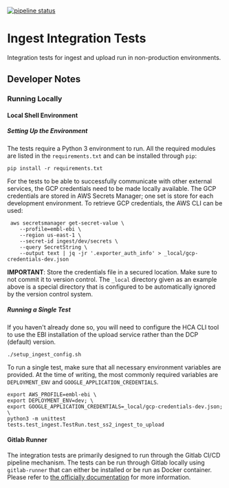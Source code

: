 [![pipeline status](https://gitlab.ebi.ac.uk/hca/ingest-integration-tests/badges/prod/pipeline.svg)](https://gitlab.ebi.ac.uk/hca/ingest-integration-tests/-/commits/prod)


# Ingest Integration Tests
Integration tests for ingest and upload run in non-production environments.

## Developer Notes

### Running Locally

#### Local Shell Environment

##### Setting Up the Environment

The tests require a Python 3 environment to run. All the required modules are listed in the `requirements.txt` and can
be installed through `pip`:

    pip install -r requirements.txt
    
For the tests to be able to successfully communicate with other external services, the GCP credentials need to be 
made locally available. The GCP credentials are stored in AWS Secrets Manager; one set is store for each development 
environment. To retrieve GCP credentials, the AWS CLI can be used:

```
 aws secretsmanager get-secret-value \
    --profile=embl-ebi \
    --region us-east-1 \
    --secret-id ingest/dev/secrets \
    --query SecretString \
    --output text | jq -jr '.exporter_auth_info' > _local/gcp-credentials-dev.json
```

**IMPORTANT**: Store the credentials file in a secured location. Make sure to not commit it to version control. 
The `_local` directory given as an example above is a special directory that is configured to be automatically 
ignored by the version control system.

##### Running a Single Test

If you haven't already done so, you will need to configure the HCA CLI tool to use the EBI installation of the upload service rather than the DCP (default) version.

```
./setup_ingest_config.sh
```

To run a single test, make sure that all necessary environment variables are provided. At the time of writing, the most
commonly required variables are `DEPLOYMENT_ENV` and `GOOGLE_APPLICATION_CREDENTIALS`.

```
export AWS_PROFILE=embl-ebi \
export DEPLOYMENT_ENV=dev; \
export GOOGLE_APPLICATION_CREDENTIALS=_local/gcp-credentials-dev.json; \
python3 -m unittest tests.test_ingest.TestRun.test_ss2_ingest_to_upload
``` 

#### Gitlab Runner

The integration tests are primarily designed to run through the Gitlab CI/CD pipeline mechanism. The tests can be run
through Gitlab locally using `gitlab-runner` that can either be installed or be run as Docker container. Please refer
to [the officially documentation](https://docs.gitlab.com/runner/) for more information.
